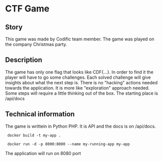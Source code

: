 # CTF Game

## Story

This game was made by Codific team member. The game was played on the company Christmas party. 


## Description

The game has only one flag that looks like CDF{...}. In order to find it the player will have to go some challenges. Each solved challenge will give insights about what the next step is. There is no "hacking" actions needed towards the application. It is more like "exploration" approach needed. Some steps will require a little thinking out of the box.
The starting place is /api/docs

## Technical information

The game is writtein in Python PHP. It is API and the docs is on /api/docs. 
```
 docker build -t my-app .
```

```
 docker run -d -p 8000:8000 --name my-running-app my-app
```

The application will run on 8080 port



